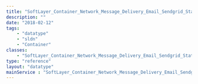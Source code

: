 ```yaml
---
title: "SoftLayer_Container_Network_Message_Delivery_Email_Sendgrid_Statistics"
description: ""
date: "2018-02-12"
tags:
    - "datatype"
    - "sldn"
    - "Container"
classes:
    - "SoftLayer_Container_Network_Message_Delivery_Email_Sendgrid_Statistics"
type: "reference"
layout: "datatype"
mainService : "SoftLayer_Container_Network_Message_Delivery_Email_Sendgrid_Statistics"
---
```


